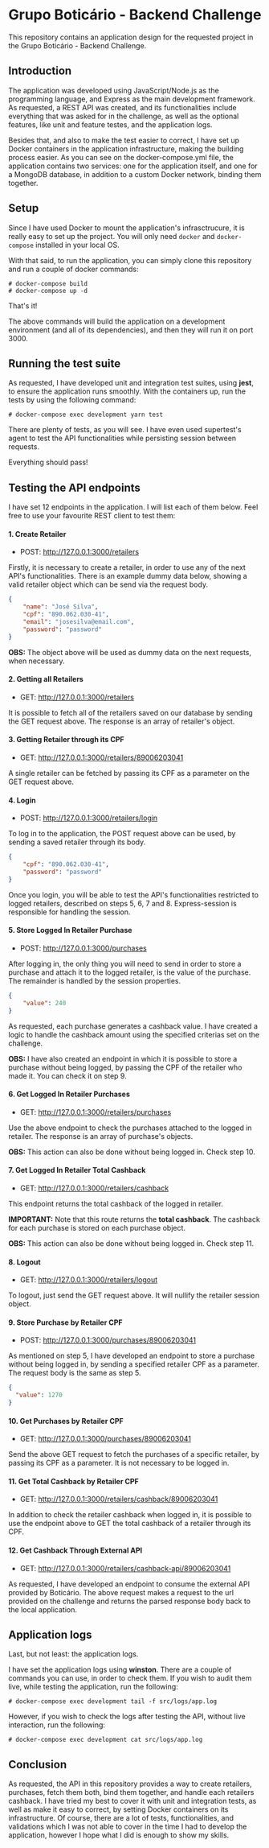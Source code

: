 # Grupo Boticário - Backend Challenge

This repository contains an application design for the requested project in the Grupo Boticário - Backend Challenge.

## Introduction

The application was developed using JavaScript/Node.js as the programming language, and Express as the main development framework. As requested, a REST API was created, and its functionalities include everything that was asked for in the challenge, as well as the optional features, like unit and feature testes, and the application logs.

Besides that, and also to make the test easier to correct, I have set up Docker containers in the application infrastructure, making the building process easier. As you can see on the docker-compose.yml file, the application contains two services: one for the application itself, and one for a MongoDB database, in addition to a custom Docker network, binding them together.

## Setup

Since I have used Docker to mount the application's infrasctrucure, it is really easy to set up the project. You will only need `docker` and `docker-compose` installed in your local OS.

With that said, to run the application, you can simply clone this repository and run a couple of docker commands:

```
# docker-compose build
# docker-compose up -d
```

That's it!

The above commands will build the application on a development environment (and all of its dependencies), and then they will run it on port 3000.

## Running the test suite

As requested, I have developed unit and integration test suites, using **jest**, to ensure the application runs smoothly. With the containers up, run the tests by using the following command:

```
# docker-compose exec development yarn test
```

There are plenty of tests, as you will see. I have even used supertest's agent to test the API functionalities while persisting session between requests.

Everything should pass!

## Testing the API endpoints

I have set 12 endpoints in the application. I will list each of them below. Feel free to use your favourite REST client to test them:

#### 1. Create Retailer

- POST: http://127.0.0.1:3000/retailers

Firstly, it is necessary to create a retailer, in order to use any of the next API's functionalities. There is an example dummy data below, showing a valid retailer object which can be send via the request body.

```json
{
	"name": "José Silva",
	"cpf": "890.062.030-41",
	"email": "josesilva@email.com",
	"password": "password"
}
```

**OBS:** The object above will be used as dummy data on the next requests, when necessary.

#### 2. Getting all Retailers

- GET: http://127.0.0.1:3000/retailers

It is possible to fetch all of the retailers saved on our database by sending the GET request above. The response is an array of retailer's object.

#### 3. Getting Retailer through its CPF

- GET: http://127.0.0.1:3000/retailers/89006203041

A single retailer can be fetched by passing its CPF as a parameter on the GET request above.

#### 4. Login

- POST: http://127.0.0.1:3000/retailers/login

To log in to the application, the POST request above can be used, by sending a saved retailer through its body.

```json
{
	"cpf": "890.062.030-41",
	"password": "password"
}
```

Once you login, you will be able to test the API's functionalities restricted to logged retailers, described on steps 5, 6, 7 and 8. Express-session is responsible for handling the session.

#### 5. Store Logged In Retailer Purchase

- POST: http://127.0.0.1:3000/purchases

After logging in, the only thing you will need to send in order to store a purchase and attach it to the logged retailer, is the value of the purchase. The remainder is handled by the session properties.

```json
{
	"value": 240
}
```

As requested, each purchase generates a cashback value. I have created a logic to handle the cashback amount using the specified criterias set on the challenge.

**OBS:** I have also created an endpoint in which it is possible to store a purchase without being logged, by passing the CPF of the retailer who made it. You can check it on step 9.

#### 6. Get Logged In Retailer Purchases

- GET: http://127.0.0.1:3000/retailers/purchases

Use the above endpoint to check the purchases attached to the logged in retailer. The response is an array of purchase's objects.

**OBS:** This action can also be done without being logged in. Check step 10.

#### 7. Get Logged In Retailer Total Cashback

- GET: http://127.0.0.1:3000/retailers/cashback

This endpoint returns the total cashback of the logged in retailer.

**IMPORTANT:** Note that this route returns the **total cashback**. The cashback for each purchase is stored on each purchase object.

**OBS:** This action can also be done without being logged in. Check step 11.

#### 8. Logout

- GET: http://127.0.0.1:3000/retailers/logout

To logout, just send the GET request above. It will nullify the retailer session object.

#### 9. Store Purchase by Retailer CPF

- POST: http://127.0.0.1:3000/purchases/89006203041

As mentioned on step 5, I have developed an endpoint to store a purchase without being logged in, by sending a specified retailer CPF as a parameter. The request body is the same as step 5.

```json
{
  "value": 1270
}
```
#### 10. Get Purchases by Retailer CPF

- GET: http://127.0.0.1:3000/purchases/89006203041

Send the above GET request to fetch the purchases of a specific retailer, by passing its CPF as a parameter. It is not necessary to be logged in.

#### 11. Get Total Cashback by Retailer CPF

- GET: http://127.0.0.1:3000/retailers/cashback/89006203041

In addition to check the retailer cashback when logged in, it is possible to use the endpoint above to GET the total cashback of a retailer through its CPF.

#### 12. Get Cashback Through External API

- GET: http://127.0.0.1:3000/retailers/cashback-api/89006203041

As requested, I have developed an endpoint to consume the external API provided by Boticário. The above request makes a request to the url provided on the challenge and returns the parsed response body back to the local application.

## Application logs

Last, but not least: the application logs.

I have set the application logs using **winston**. There are a couple of commands you can use, in order to check them. If you wish to audit them live, while testing the application, run the following:

```
# docker-compose exec development tail -f src/logs/app.log
```

However, if you wish to check the logs after testing the API, without live interaction, run the following:

```
# docker-compose exec development cat src/logs/app.log
```

## Conclusion

As requested, the API in this repository provides a way to create retailers, purchases, fetch them both, bind them together, and handle each retailers cashback. I have tried my best to cover it with unit and integration tests, as well as make it easy to correct, by setting Docker containers on its infrastructure. Of course, there are a lot of tests, functionalities, and validations which I was not able to cover in the time I had to develop the application, however I hope what I did is enough to show my skills. 
